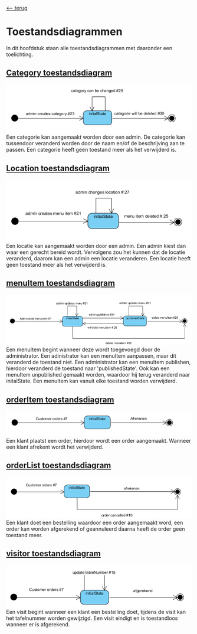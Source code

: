 [<-- terug](https://github.com/nelisriebezos/planning-repo/tree/main/documentatie)

# Toestandsdiagrammen
In dit hoofdstuk staan alle toestandsdiagrammen met daaronder een toelichting.

## [Category toestandsdiagram](https://github.com/nelisriebezos/planning-repo/blob/main/documentatie/toestandsdiagram/Categorie.png)
![Category toestandsdiagram](https://github.com/nelisriebezos/planning-repo/blob/main/documentatie/toestandsdiagram/Categorie.png)<br>
Een categorie kan aangemaakt worden door een admin. De categorie kan tussendoor veranderd worden door de naam en/of de beschrijving aan te passen. Een categorie heeft geen toestand meer als het verwijderd is.

## [Location toestandsdiagram](https://github.com/nelisriebezos/planning-repo/blob/main/documentatie/toestandsdiagram/location.png)
![Location toestandsdiagram](https://github.com/nelisriebezos/planning-repo/blob/main/documentatie/toestandsdiagram/location.png)<br>
Een locatie kan aangemaakt worden door een admin. Een admin kiest dan waar een gerecht bereid wordt. Vervolgens zou het kunnen dat de locatie veranderd, daarom kan een admin een locatie veranderen. Een locatie heeft geen toestand meer als het verwijderd is.

## [menuItem toestandsdiagram](https://github.com/nelisriebezos/planning-repo/blob/main/documentatie/toestandsdiagram/menuItem.png)
![menuItem toestandsdiagram](https://github.com/nelisriebezos/planning-repo/blob/main/documentatie/toestandsdiagram/menuItem.png)<br>
Een menuItem begint wanneer deze wordt toegevoegd door de administrator. Een adinistrator kan een menuItem aanpassen, maar dit veranderd de toestand niet. Een administrator kan een menuItem publishen, hierdoor veranderd de toestand naar 'publishedState'. Ook kan een menuItem unpublished gemaakt worden, waardoor hij terug veranderd naar initalState. Een menuItem kan vanuit elke toestand worden verwijderd.

## [orderItem toestandsdiagram](https://github.com/nelisriebezos/planning-repo/blob/main/documentatie/toestandsdiagram/orderItem.png)
![orderItem toestandsdiagram](https://github.com/nelisriebezos/planning-repo/blob/main/documentatie/toestandsdiagram/orderItem.png)<br>
Een klant plaatst een order, hierdoor wordt een order aangemaakt. Wanneer een klant afrekent wordt het verwijderd.

## [orderList toestandsdiagram](https://github.com/nelisriebezos/planning-repo/blob/main/documentatie/toestandsdiagram/orderlist.png)
![orderList toestandsdiagram](https://github.com/nelisriebezos/planning-repo/blob/main/documentatie/toestandsdiagram/orderlist.png)<br>
Een klant doet een bestelling waardoor een order aangemaakt word, een order kan worden afgerekend of geannuleerd daarna heeft de order geen toestand meer.

## [visitor toestandsdiagram](https://github.com/nelisriebezos/planning-repo/blob/main/documentatie/toestandsdiagram/visitor.png)
![visitor toestandsdiagram](https://github.com/nelisriebezos/planning-repo/blob/main/documentatie/toestandsdiagram/visitor.png)<br>
Een visit begint wanneer een klant een bestelling doet, tijdens de visit kan het tafelnummer worden gewijzigd. Een visit eindigt en is toestandloos wanneer er is afgerekend.

